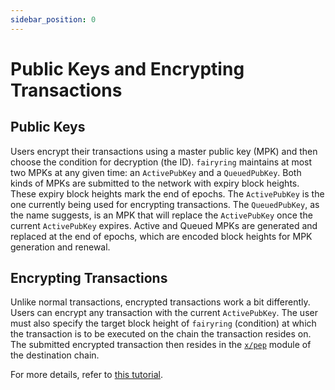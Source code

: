 ```yaml
---
sidebar_position: 0
---
```


# Public Keys and Encrypting Transactions

<!-- TODO - Not sure if all these pages should go to advanced (there may be redundancy and we can possibly just combine the text there with text here). TODO - Add an intro blurb here -->

## Public Keys

Users encrypt their transactions using a master public key (MPK) and then choose the condition for decryption (the ID).
`fairyring` maintains at most two MPKs at any given time: an `ActivePubKey` and a `QueuedPubKey`.
Both kinds of MPKs are submitted to the network with expiry block heights. These expiry block heights mark the end of epochs.
The `ActivePubKey` is the one currently being used for encrypting transactions.
The `QueuedPubKey`, as the name suggests, is an MPK that will replace the `ActivePubKey` once the current `ActivePubKey` expires.
Active and Queued MPKs are generated and replaced at the end of epochs, which are encoded block heights for MPK generation and renewal.

## Encrypting Transactions

Unlike normal transactions, encrypted transactions work a bit differently.
Users can encrypt any transaction with the current `ActivePubKey`.
The user must also specify the target block height of `fairyring` (condition) at which the transaction is to be executed on the chain the transaction resides on.
The submitted encrypted transaction then resides in the [`x/pep`](../advanced/pep_module.md) module of the destination chain.

For more details, refer to [this tutorial](../advanced/encrypt_tx.md).
